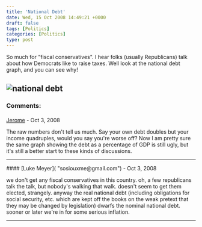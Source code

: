 ```yaml
---
title: 'National Debt'
date: Wed, 15 Oct 2008 14:49:21 +0000
draft: false
tags: [Politics]
categories: [Politics]
type: post
---
```


So much for "fiscal conservatives". I hear folks (usually Republicans) talk about how Democrats like to raise taxes. Well look at the national debt graph, and you can see why!

![national debt](http://www.newsmeat.com/images/debtchart.gif)
---
### Comments:
#### 
[Jerome]( "roubi_gtl@yahoo.com") - <time datetime="2008-10-15 14:09:50">Oct 3, 2008</time>

The raw numbers don't tell us much. Say your own debt doubles but your income quadruples, would you say you're worse off? Now I am pretty sure the same graph showing the debt as a percentage of GDP is still ugly, but it's still a better start to these kinds of discussions.
<hr />
#### 
[Luke Meyer]( "sosiouxme@gmail.com") - <time datetime="2008-10-15 13:15:26">Oct 3, 2008</time>

we don't get any fiscal conservatives in this country. oh, a few republicans talk the talk, but nobody's walking that walk. doesn't seem to get them elected, strangely. anyway the real national debt (including obligations for social security, etc. which are kept off the books on the weak pretext that they may be changed by legislation) dwarfs the nominal national debt. sooner or later we're in for some serious inflation.
<hr />

